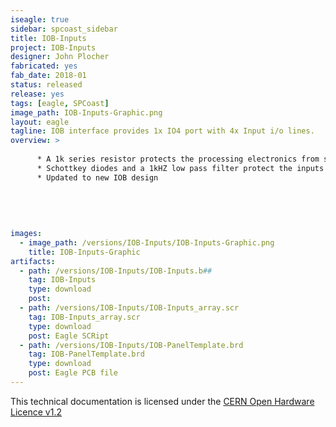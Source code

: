 ```yaml
---
iseagle: true
sidebar: spcoast_sidebar
title: IOB-Inputs
project: IOB-Inputs
designer: John Plocher
fabricated: yes
fab_date: 2018-01
status: released
release: yes
tags: [eagle, SPCoast]
image_path: IOB-Inputs-Graphic.png
layout: eagle
tagline: IOB interface provides 1x IO4 port with 4x Input i/o lines.
overview: >
    
      * A 1k series resistor protects the processing electronics from shorts to Vcc or GND
      * Schottkey diodes and a 1kHZ low pass filter protect the inputs from noise/transients/+12v
      * Updated to new IOB design
    
    
    
    
    
images:
  - image_path: /versions/IOB-Inputs/IOB-Inputs-Graphic.png
    title: IOB-Inputs-Graphic
artifacts:
  - path: /versions/IOB-Inputs/IOB-Inputs.b##
    tag: IOB-Inputs
    type: download
    post: 
  - path: /versions/IOB-Inputs/IOB-Inputs_array.scr
    tag: IOB-Inputs_array.scr
    type: download
    post: Eagle SCRipt
  - path: /versions/IOB-Inputs/IOB-PanelTemplate.brd
    tag: IOB-PanelTemplate.brd
    type: download
    post: Eagle PCB file
---
```



This technical documentation is licensed under the [CERN Open Hardware Licence v1.2](http://www.ohwr.org/attachments/2388/cern_ohl_v_1_2.txt)
